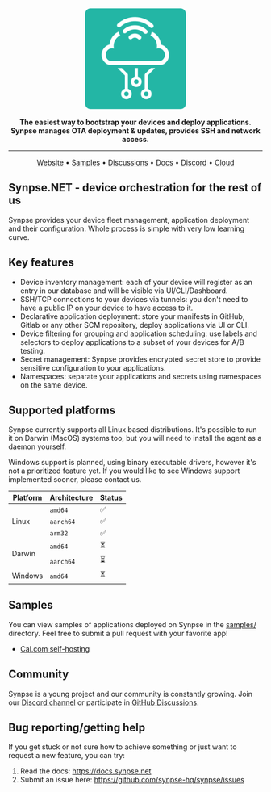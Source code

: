 <div align="center">

  <img src="https://github.com/synpse-hq/synpse/blob/main/assets/logo.png" width="200px">
  <br>

  **The easiest way to bootstrap your devices and deploy applications.    
  Synpse manages OTA deployment & updates, provides SSH and network access.**

  ---

  <p align="center">
    <a href="https://synpse.net">Website</a> •
    <a href="#samples">Samples</a> •
    <a href="https://github.com/synpse-hq/synpse/discussions">Discussions</a> •  
    <a href="https://docs.synpse.net">Docs</a> •  
    <a href="https://discord.gg/dkgN4vVNdm">Discord</a> •
    <a href="https://cloud.synpse.net/">Cloud</a>
  </p>

</div>


## Synpse.NET - device orchestration for the rest of us

Synpse provides your device fleet management, application deployment and their configuration. Whole process is simple with very low learning curve.

## Key features

- Device inventory management: each of your device will register as an entry in our database and will be visible via UI/CLI/Dashboard.
- SSH/TCP connections to your devices via tunnels: you don't need to have a public IP on your device to have access to it.
- Declarative application deployment: store your manifests in GitHub, Gitlab or any other SCM repository, deploy applications via UI or CLI.
- Device filtering for grouping and application scheduling: use labels and selectors to deploy applications to a subset of your devices for A/B testing.
- Secret management: Synpse provides encrypted secret store to provide sensitive configuration to your applications.
- Namespaces: separate your applications and secrets using namespaces on the same device.

## Supported platforms

Synpse currently supports all Linux based distributions. It's possible to run it on Darwin (MacOS) systems too, but you will need to install the agent as a daemon yourself.

Windows support is planned, using binary executable drivers, however it's not a prioritized feature yet. If you would like to see Windows support implemented sooner, please contact us.

<table>
  <thead>
    <tr>
      <th>Platform</th>
      <th>Architecture</th>
      <th>Status</th>
    </tr>
  </thead>
  <tbody>
    <tr>
      <td rowspan="3">Linux</td>
      <td><code>amd64</code></td>
      <td>✅</td>
    </tr>
    <tr>
      <td><code>aarch64</code></td>
      <td>✅</td>
    </tr>
     <tr>
      <td><code>arm32</code></td>
      <td>✅</td>
    </tr>
    <tr>
      <td rowspan="2">Darwin</td>
      <td><code>amd64</code></td>
      <td>⏳</td>
    </tr>
    <tr>
      <td><code>aarch64</code></td>
      <td>⏳</td>
    </tr>
    <tr>
      <td>Windows</td>
      <td><code>amd64</code></td>
      <td>⏳</td>
    </tr>
  </tbody>
</table>

## Samples

You can view samples of applications deployed on Synpse in the [samples/](https://github.com/synpse-hq/synpse/tree/main/samples) directory. Feel free to submit a pull request with your favorite app!

- [Cal.com self-hosting](samples/calendso)

## Community

Synpse is a young project and our community is constantly growing. Join our [Discord channel](https://discord.gg/dkgN4vVNdm) or participate in [GitHub Discussions](https://github.com/synpse-hq/synpse/discussions). 

## Bug reporting/getting help

If you get stuck or not sure how to achieve something or just want to request a new feature, you can try:

1. Read the docs: https://docs.synpse.net
2. Submit an issue here: https://github.com/synpse-hq/synpse/issues